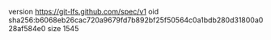 version https://git-lfs.github.com/spec/v1
oid sha256:b6068eb26cac720a9679fd7b892bf25f50564c0a1bdb280d31800a028af584e0
size 1545
